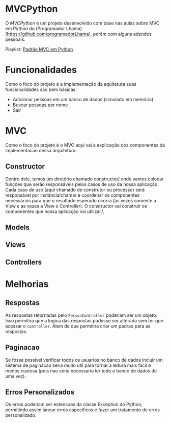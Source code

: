 # MVCPython

O *MVCPython* é um projeto desenvolvido com base nas aulas sobre MVC em Python do (Programador Lhama)[https://github.com/programadorLhama], porém com alguns adendos pessoais.

Playlist: [Padrão MVC em Python](https://www.youtube.com/watch?v=abqeIMr1hsg&list=PLAgbpJQADBGKvsjOu4gHU5E9WUQs8XRgS&ab_channel=ProgramadorLhama)

# Funcionalidades
Como o foco do projeto é a implementação da aquitetura suas funcionalidades são bem básicas:
- Adicionar pessoas em um banco de dados (simulado em memória)
- Buscar pessoas por nome
- Sair

# MVC
Como o foco do projeto é o MVC aqui vai a explicação dos componentes da implementacao dessa arquitetura:
## Constructor

Dentro dele, temos um diretório chamado constructor/ onde vamos colocar funções que serão responsáveis pelos casos de uso da nossa aplicação. Cada caso de uso (aqui chamado de construtor ou processo) será responsável por instância/chamar e coordenar os componentes necessários para que o resultado esperado ocorra (às vezes somente a View e as vezes a View e Controller). O constructor vai construir os componentes que nossa aplicação vai utilizar.\

## Models

## Views

## Controllers


# Melhorias
## Respostas
As respostas retornadas pelo `PersonController` poderiam ser um objeto. Isso permitira que a logica das respostas pudesse ser alterada sem ter que acessar o `controller`. Alem de que permitira criar um padrao para as respostas.

## Paginacao
Se fosse possivel verificar todos os usuarios no banco de dados incluir um sistema de paginacao seria muito util para tornar a leitura mais facil e menos custosa (pois nao seria necessario ler todo o banco de dados de uma vez).

## Erros Personalizados
Os erros poderiam ser extensoes da classe Exception do Python, permitindo assim lancar erros especificos e fazer um tratamento de erros personalizado.
